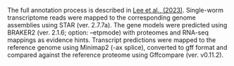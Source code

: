 The full annotation process is described in [Lee et al., (2023)](https://www.ncbi.nlm.nih.gov/pmc/articles/PMC10450198/). 
Single-worm transcriptome reads were mapped to the corresponding genome assemblies using STAR (ver. 2.7.7a). The gene models were predicted using BRAKER2 (ver. 2.1.6; option: –etpmode) with proteomes and RNA-seq mappings as evidence hints. Transcript predictions were mapped to the reference genome using Minimap2 (-ax splice), converted to gff format and compared against the reference proteome using Gffcompare (ver. v0.11.2).
